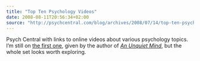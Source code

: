 ```yaml
---
title: "Top Ten Psychology Videos"
date: 2008-08-11T20:56:34+02:00
source: "http://psychcentral.com/blog/archives/2008/07/14/top-ten-psychology-videos/"
---
```


Psych Central with links to online videos about various psychology topics. I’m still on [the first one](http://www.youtube.com/watch?v=CxRLap9xLag), given by the author of [<cite>An Unquiet Mind</cite>](http://books.google.com/books?id=Igm1Y4zlyKcC&pgis=1), but the whole set looks worth exploring.
